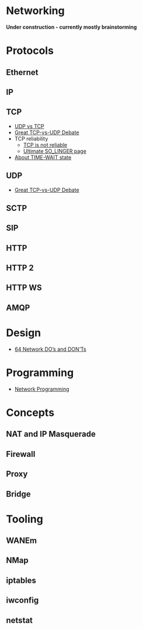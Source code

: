 Networking
==========

**Under construction - currently mostly brainstorming**

# Protocols

## Ethernet

## IP

## TCP

* [UDP vs TCP]
* [Great TCP-vs-UDP Debate]
* TCP reliability
   + [TCP is not reliable](http://blog.h2o.ai/2013/08/tcp-is-not-reliable/)
   + [Ultimate SO_LINGER page](https://blog.netherlabs.nl/articles/2009/01/18/the-ultimate-so_linger-page-or-why-is-my-tcp-not-reliable)
* [About TIME-WAIT state](https://vincent.bernat.im/en/blog/2014-tcp-time-wait-state-linux.html#about-time-wait-state)   

## UDP

* [Great TCP-vs-UDP Debate]

## SCTP

## SIP

## HTTP

## HTTP 2

## HTTP WS

## AMQP

# Design

* [64 Network DO’s and DON’Ts]

# Programming

* [Network Programming]

# Concepts

## NAT and IP Masquerade

## Firewall

## Proxy

## Bridge

# Tooling

## WANEm

## NMap

## iptables

## iwconfig

## netstat

[UDP vs TCP]: https://news.ycombinator.com/item?id=13272610
[Great TCP-vs-UDP Debate]: http://ithare.com/64-network-dos-and-donts-for-game-engines-part-iv-great-tcp-vs-udp-debate/
[Network Programming]: http://ithare.com/network-programming-socket-peculiarities-threads-and-testing/
[64 Network DO’s and DON’Ts]: http://ithare.com/64-network-dos-and-donts-for-game-engine-developers-part-i-client-side/
